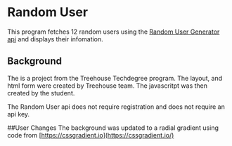 # Random User
This program fetches 12 random users using the [Random User Generator api](https://randomuser.me/)  and displays  their infomation.

## Background
The is a project from the Treehouse Techdegree program.  The layout, and html form were created by Treehouse team.   The javascritpt was then created by the student.

The Random User api does not require registration and does not require an api key.    

##User Changes
The background was updated to a radial gradient using code from [https://cssgradient.io](https://cssgradient.io/)
